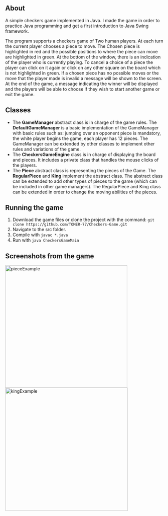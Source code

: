 ﻿## About
A simple checkers game implemented in Java. I made the game in order to practice Java programming and get a first introduction to Java Swing framework.

The program supports a checkers game of Two human players. At each turn the current player chooses a piece to move. The Chosen piece is highlighted in red and the possible positions to where the piece can move are highlighted in green. At the bottom of the window, there is an indication of the player who is currently playing. To cancel a choice of a piece the player can click on it again or click on any other square on the board which is not highlighted in green. If a chosen piece has no possible moves or the move that the player made is invalid a message will be shown to the screen. At the end of the game, a message indicating the winner will be displayed and the players will be able to choose if they wish to start another game or exit the game.
## Classes

 - The **GameManager** abstract class is in charge of the game rules.  The **DefaultGameManager** is a basic implementation of the GameManager with basic rules such as: jumping over an opponent piece is mandatory, the white player begins the game, each player has 12 pieces. The GameManager can be extended by other classes to implement other rules and variations of the game.
 - The  **CheckersGameEngine** class is in charge of displaying the board and pieces. It includes a private class that handles the mouse clicks of the players.
 - The **Piece** abstract class is representing the pieces of the Game. The **RegularPiece** and **King** implement the abstract class. The abstract class can be extended to add other types of pieces to the game (which can be included in other game managers). The RegularPiece and King class can be extended in order to change the moving abilities of the pieces.

## Running the game

 1. Download the game files or clone the project with the command: `git clone https://github.com/TOMER-77/Checkers-Game.git`
 2. Navigate to the src folder.
 3. Compile with `javac *.java`
 4. Run with `java CheckersGameMain`

## Screenshots from the game

<img width="389" alt="pieceExample" src="https://user-images.githubusercontent.com/92518651/156904072-a12c8563-aa95-4494-b4ed-6474de8d50c9.png">

<img width="391" alt="kingExample" src="https://user-images.githubusercontent.com/92518651/156904075-8e352487-4840-44dc-9930-1a589ebc8d89.png">

